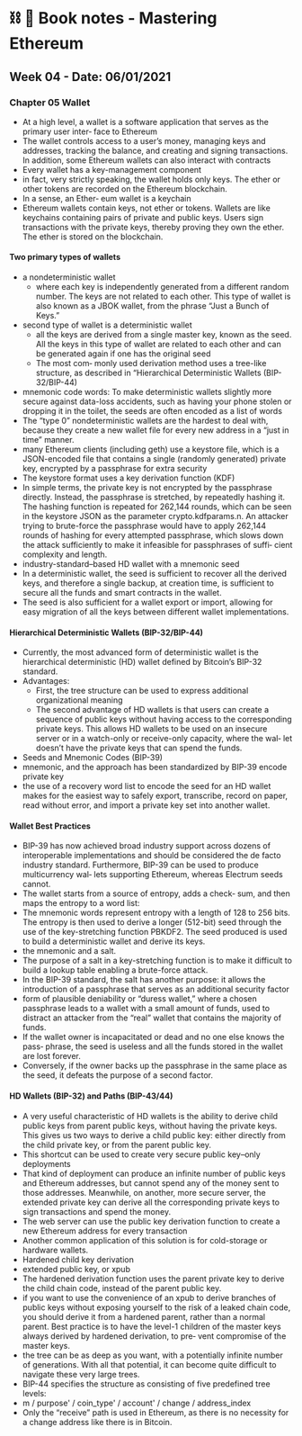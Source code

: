 # ⛓ 📝 Book notes - Mastering Ethereum

## Week 04 - Date: 06/01/2021

### Chapter 05 Wallet

- At a high level, a wallet is a software application that serves as the primary user inter‐ face to Ethereum
- The wallet controls access to a user’s money, managing keys and addresses, tracking the balance, and creating and signing transactions. In addition, some Ethereum wallets can also interact with contracts
- Every wallet has a key-management component
- in fact, very strictly speaking, the wallet holds only keys. The ether or other tokens are recorded on the Ethereum blockchain.
- In a sense, an Ether‐ eum wallet is a keychain
- Ethereum wallets contain keys, not ether or tokens. Wallets are like keychains containing pairs of private and public keys. Users sign transactions with the private keys, thereby proving they own the ether. The ether is stored on the blockchain.

####  Two primary types of wallets
- a nondeterministic wallet
  - where each key is independently generated from a different random number. The keys are not related to each other. This type of wallet is also known as a JBOK wallet, from the phrase “Just a Bunch of Keys.”
- second type of wallet is a deterministic wallet
  - all the keys are derived from a single master key, known as the seed. All the keys in this type of wallet are related to each other and can be generated again if one has the original seed
  - The most com‐ monly used derivation method uses a tree-like structure, as described in “Hierarchical Deterministic Wallets (BIP-32/BIP-44)
- mnemonic code words: To make deterministic wallets slightly more secure against data-loss accidents, such as having your phone stolen or dropping it in the toilet, the seeds are often encoded as a list of words
- The “type 0” nondeterministic wallets are the hardest to deal with, because they create a new wallet file for every new address in a “just in time” manner.
- many Ethereum clients (including geth) use a keystore file, which is a JSON-encoded file that contains a single (randomly generated) private key, encrypted by a passphrase for extra security
- The keystore format uses a key derivation function (KDF)
- In simple terms, the private key is not encrypted by the passphrase directly. Instead, the passphrase is stretched, by repeatedly hashing it. The hashing function is repeated for 262,144 rounds, which can be seen in the keystore JSON as the parameter crypto.kdfparams.n. An attacker trying to brute-force the passphrase would have to apply 262,144 rounds of hashing for every attempted passphrase, which slows down the attack sufficiently to make it infeasible for passphrases of suffi‐ cient complexity and length.
- industry-standard–based HD wallet with a mnemonic seed
- In a deterministic wallet, the seed is sufficient to recover all the derived keys, and therefore a single backup, at creation time, is sufficient to secure all the funds and smart contracts in the wallet.
- The seed is also sufficient for a wallet export or import, allowing for easy migration of all the keys between different wallet implementations.

#### Hierarchical Deterministic Wallets (BIP-32/BIP-44)
- Currently, the most advanced form of deterministic wallet is the hierarchical deterministic (HD) wallet defined by Bitcoin’s BIP-32 standard. 
- Advantages:
  - First, the tree structure can be used to express additional organizational meaning
  - The second advantage of HD wallets is that users can create a sequence of public keys without having access to the corresponding private keys. This allows HD wallets to be used on an insecure server or in a watch-only or receive-only capacity, where the wal‐ let doesn’t have the private keys that can spend the funds.
- Seeds and Mnemonic Codes (BIP-39)
- mnemonic, and the approach has been standardized by BIP-39 encode private key
- the use of a recovery word list to encode the seed for an HD wallet makes for the easiest way to safely export, transcribe, record on paper, read without error, and import a private key set into another wallet.

#### Wallet Best Practices
- BIP-39 has now achieved broad industry support across dozens of interoperable implementations and should be considered the de facto industry standard. Furthermore, BIP-39 can be used to produce multicurrency wal‐ lets supporting Ethereum, whereas Electrum seeds cannot.
- The wallet starts from a source of entropy, adds a check‐ sum, and then maps the entropy to a word list:
- The mnemonic words represent entropy with a length of 128 to 256 bits. The entropy is then used to derive a longer (512-bit) seed through the use of the key-stretching function PBKDF2. The seed produced is used to build a deterministic wallet and derive its keys.
- the mnemonic and a salt.
- The purpose of a salt in a key-stretching function is to make it difficult to build a lookup table enabling a brute-force attack. 
- In the BIP-39 standard, the salt has another purpose: it allows the introduction of a passphrase that serves as an additional security factor
- form of plausible deniability or “duress wallet,” where a chosen passphrase leads to a wallet with a small amount of funds, used to distract an attacker from the “real” wallet that contains the majority of funds.
- If the wallet owner is incapacitated or dead and no one else knows the pass‐ phrase, the seed is useless and all the funds stored in the wallet are lost forever.
- Conversely, if the owner backs up the passphrase in the same place as the seed, it defeats the purpose of a second factor.

#### HD Wallets (BIP-32) and Paths (BIP-43/44)
- A very useful characteristic of HD wallets is the ability to derive child public keys from parent public keys, without having the private keys. This gives us two ways to derive a child public key: either directly from the child private key, or from the parent public key.
- This shortcut can be used to create very secure public key–only deployments
- That kind of deployment can produce an infinite number of public keys and Ethereum addresses, but cannot spend any of the money sent to those addresses. Meanwhile, on another, more secure server, the extended private key can derive all the corresponding private keys to sign transactions and spend the money.
- The web server can use the public key derivation function to create a new Ethereum address for every transaction
- Another common application of this solution is for cold-storage or hardware wallets.
- Hardened child key derivation
- extended public key, or xpub
- The hardened derivation function uses the parent private key to derive the child chain code, instead of the parent public key. 
- if you want to use the convenience of an xpub to derive branches of public keys without exposing yourself to the risk of a leaked chain code, you should derive it from a hardened parent, rather than a normal parent. Best practice is to have the level-1 children of the master keys always derived by hardened derivation, to pre‐ vent compromise of the master keys.
- the tree can be as deep as you want, with a potentially infinite number of generations. With all that potential, it can become quite difficult to navigate these very large trees.
- BIP-44 specifies the structure as consisting of five predefined tree levels:
- m / purpose' / coin_type' / account' / change / address_index
- Only the “receive” path is used in Ethereum, as there is no necessity for a change address like there is in Bitcoin. 
